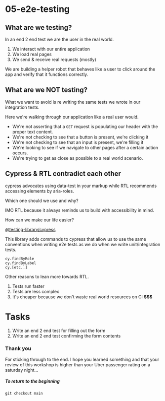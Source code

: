 # 05-e2e-testing

## What are we testing?

In an end 2 end test we are the user in the real world.

1. We interact with our entire application
2. We load real pages
3. We send & receive real requests (mostly)

We are building a helper robot that behaves like a user to click around the app and verify that it functions correctly.

## What are we NOT testing?

What we want to avoid is re writing the same tests we wrote in our integration tests.

Here we're walking through our application like a real user would.

- We're not asserting that a `GET` request is populating our header with the proper text content.
- We're not checking to see that a button is present, we're clicking it
- We're not checking to see that an input is present, we're filling it
- We're looking to see if we navigate to other pages after a certain action occurs.
- We're trying to get as close as possible to a real world scenario.

## Cypress & RTL contradict each other

cypress advocates using data-test in your markup while RTL recommends accessing elements by aria-roles.

Which one should we use and why?

IMO RTL because it always reminds us to build with accessibility in mind.

How can we make our life easier?

[@testing-library/cypress](https://testing-library.com/docs/cypress-testing-library/intro/)

This library adds commands to cypress that allow us to use the same conventions when writing e2e tests as we do when we write unit/integration tests.

    cy.findByRole
    cy.findByLabel
    cy.[etc..]

Other reasons to lean more towards RTL.

1. Tests run faster
2. Tests are less complex
3. It's cheaper because we don't waste real world resources on CI **$$$**

# Tasks

1. Write an end 2 end test for filling out the form
2. Write an end 2 end test confirming the form contents

### Thank you

For sticking through to the end. I hope you learned something and that your review of this workshop is higher than your Uber passenger rating on a saturday night...

##### To return to the beginning

    git checkout main
